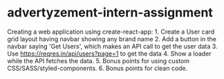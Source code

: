 # advertyzement-intern-assignment
Creating a web application using create-react-app:  1. Create a User card grid layout having navbar showing any brand name 2. Add a button in the navbar saying 'Get Users', which makes an API call to get the user data 3. Use https://reqres.in/api/users?page=1 to get the data 4. Show a loader while the API fetches the data. 5. Bonus points for using custom CSS/SASS/styled-components. 6. Bonus points for clean code.
